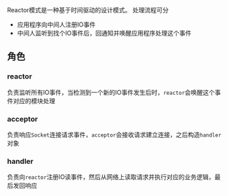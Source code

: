 Reactor模式是一种基于时间驱动的设计模式。
处理流程可分
- 应用程序向中间人注册IO事件
- 中间人监听到找个IO事件后，回通知并唤醒应用程序处理这个事件

## 角色
### reactor
负责监听所有IO事件，当检测到一个新的IO事件发生后时，`reactor`会唤醒这个事件对应的模块处理

### acceptor
负责响应`Socket`连接请求事件，`acceptor`会接收请求建立连接，之后构造`handler`对象

### handler
负责向`reactor`注册IO读事件，然后从网络上读取请求并执行对应的业务逻辑，最后发回响应
